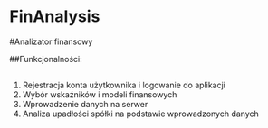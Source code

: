 # FinAnalysis
#Analizator finansowy

##Funkcjonalności:
##
1. Rejestracja konta użytkownika i logowanie do aplikacji
2. Wybór wskaźników i modeli finansowych
3. Wprowadzenie danych na serwer
3. Analiza upadłości spółki na podstawie wprowadzonych danych
